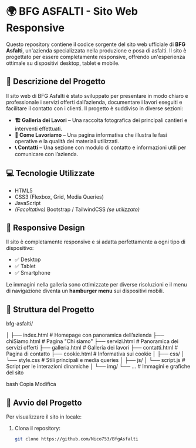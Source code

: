 # 🌍 BFG ASFALTI - Sito Web Responsive

Questo repository contiene il codice sorgente del sito web ufficiale di **BFG Asfalti**, un'azienda specializzata nella produzione e posa di asfalti. Il sito è progettato per essere completamente responsive, offrendo un'esperienza ottimale su dispositivi desktop, tablet e mobile.

## 📌 Descrizione del Progetto

Il sito web di BFG Asfalti è stato sviluppato per presentare in modo chiaro e professionale i servizi offerti dall’azienda, documentare i lavori eseguiti e facilitare il contatto con i clienti. Il progetto è suddiviso in diverse sezioni:

- **🏗️ Galleria dei Lavori** – Una raccolta fotografica dei principali cantieri e interventi effettuati.
- **🔧 Come Lavoriamo** – Una pagina informativa che illustra le fasi operative e la qualità dei materiali utilizzati.
- **📞 Contatti** – Una sezione con modulo di contatto e informazioni utili per comunicare con l’azienda.

## 💻 Tecnologie Utilizzate

- HTML5
- CSS3 (Flexbox, Grid, Media Queries)
- JavaScript
- *(Facoltativo)* Bootstrap / TailwindCSS *(se utilizzato)*

## 📱 Responsive Design

Il sito è completamente responsive e si adatta perfettamente a ogni tipo di dispositivo:

- ✅ Desktop
- ✅ Tablet
- ✅ Smartphone

Le immagini nella galleria sono ottimizzate per diverse risoluzioni e il menu di navigazione diventa un **hamburger menu** sui dispositivi mobili.

## 📂 Struttura del Progetto

bfg-asfalti/

│
├── index.html # Homepage con panoramica dell’azienda
├── chiSiamo.html # Pagina "Chi siamo"
├── servizi.html # Panoramica dei servizi offerti
├── galleria.html # Galleria dei lavori
├── contatti.html # Pagina di contatto
├── cookie.html # Informativa sui cookie
│
├── css/
│ └── style.css # Stili principali e media queries
│
├── js/
│ └── script.js # Script per le interazioni dinamiche
│
└── img/
└── ... # Immagini e grafiche del sito

bash
Copia
Modifica

## 🚀 Avvio del Progetto

Per visualizzare il sito in locale:

1. Clona il repository:
   ```bash
   git clone https://github.com/Nico753/BfgAsfalti
